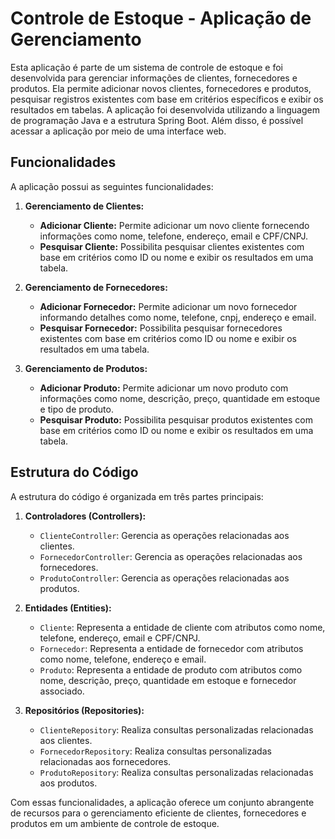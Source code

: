 # Controle de Estoque - Aplicação de Gerenciamento

Esta aplicação é parte de um sistema de controle de estoque e foi desenvolvida para gerenciar informações de clientes, fornecedores e produtos. Ela permite adicionar novos clientes, fornecedores e produtos, pesquisar registros existentes com base em critérios específicos e exibir os resultados em tabelas. A aplicação foi desenvolvida utilizando a linguagem de programação Java e a estrutura Spring Boot. Além disso, é possível acessar a aplicação por meio de uma interface web.

## Funcionalidades

A aplicação possui as seguintes funcionalidades:

1. **Gerenciamento de Clientes:**
    - **Adicionar Cliente:** Permite adicionar um novo cliente fornecendo informações como nome, telefone, endereço, email e CPF/CNPJ.
    - **Pesquisar Cliente:** Possibilita pesquisar clientes existentes com base em critérios como ID ou nome e exibir os resultados em uma tabela.

2. **Gerenciamento de Fornecedores:**
    - **Adicionar Fornecedor:** Permite adicionar um novo fornecedor informando detalhes como nome, telefone, cnpj, endereço e email.
    - **Pesquisar Fornecedor:** Possibilita pesquisar fornecedores existentes com base em critérios como ID ou nome e exibir os resultados em uma tabela.

3. **Gerenciamento de Produtos:**
    - **Adicionar Produto:** Permite adicionar um novo produto com informações como nome, descrição, preço, quantidade em estoque e tipo de produto.
    - **Pesquisar Produto:** Possibilita pesquisar produtos existentes com base em critérios como ID ou nome e exibir os resultados em uma tabela.

## Estrutura do Código

A estrutura do código é organizada em três partes principais:

1. **Controladores (Controllers):**
   - `ClienteController`: Gerencia as operações relacionadas aos clientes.
   - `FornecedorController`: Gerencia as operações relacionadas aos fornecedores.
   - `ProdutoController`: Gerencia as operações relacionadas aos produtos.

2. **Entidades (Entities):**
   - `Cliente`: Representa a entidade de cliente com atributos como nome, telefone, endereço, email e CPF/CNPJ.
   - `Fornecedor`: Representa a entidade de fornecedor com atributos como nome, telefone, endereço e email.
   - `Produto`: Representa a entidade de produto com atributos como nome, descrição, preço, quantidade em estoque e fornecedor associado.

3. **Repositórios (Repositories):**
   - `ClienteRepository`: Realiza consultas personalizadas relacionadas aos clientes.
   - `FornecedorRepository`: Realiza consultas personalizadas relacionadas aos fornecedores.
   - `ProdutoRepository`: Realiza consultas personalizadas relacionadas aos produtos.

Com essas funcionalidades, a aplicação oferece um conjunto abrangente de recursos para o gerenciamento eficiente de clientes, fornecedores e produtos em um ambiente de controle de estoque.
